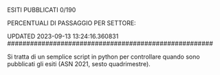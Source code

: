 ESITI PUBBLICATI 0/190 

PERCENTUALI DI PASSAGGIO PER SETTORE:

UPDATED 2023-09-13 13:24:16.360831
###################################################### 

Si tratta di un semplice script in python per controllare quando sono pubblicati gli esiti (ASN 2021, sesto quadrimestre).

